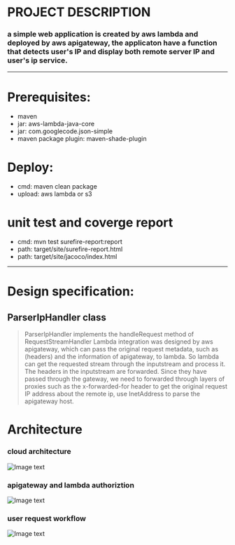 # PROJECT DESCRIPTION
### a simple web application is created by aws lambda and deployed by aws apigateway, the applicaton have a function that detects user's IP and display both remote server IP and user's ip service.

---
# Prerequisites:

- maven
- jar: aws-lambda-java-core
- jar: com.googlecode.json-simple
- maven package plugin: maven-shade-plugin

    
# Deploy:
- cmd: maven clean package
- upload: aws lambda or s3

# unit test and coverge report
- cmd: mvn test surefire-report:report
- path: target/site/surefire-report.html
- path: target/site/jacoco/index.html

---
# Design specification:
## ParserIpHandler class
> ParserIpHandler implements the handleRequest method of RequestStreamHandler Lambda integration was designed by aws apigateway, which can pass the original request metadata, such as (headers) and the information of apigateway, to lambda.
> So lambda can get the requested stream through the inputstream and process it. The headers in the inputstream are forwarded. Since they have passed through the gateway, we need to forwarded through layers of proxies such as the x-forwarded-for header to get the original request IP address
> about the remote ip, use InetAddress to parse the apigateway host.

# Architecture
### cloud architecture
![Image text](https://raw.githubusercontent.com/lljuser/aws-lambda-spa/master/architecture.png)

### apigateway and lambda authoriztion
![Image text](https://raw.githubusercontent.com/lljuser/aws-lambda-spa/master/s1.jpg)

### user request workflow
![Image text](https://raw.githubusercontent.com/lljuser/aws-lambda-spa/master/s2.jpg)

